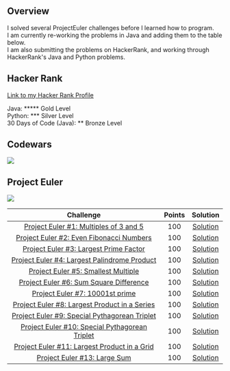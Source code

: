## Overview
<p>I solved several ProjectEuler challenges before I learned how to program.<br>I am currently re-working the problems in Java and adding them to the table below.
<br>I am also submitting the problems on HackerRank, and working through HackerRank's Java and Python problems.</p>

## Hacker Rank

<a href="https://www.hackerrank.com/amandaskinner">Link to my Hacker Rank Profile</a><br>
<p>Java:  *****  Gold Level<br>
Python:  *** Silver Level<br>
30 Days of Code (Java):  ** Bronze Level</p>

## Codewars

<img src="https://www.codewars.com/users/AmandaMSkinner/badges/large?theme=light"></img>

## Project Euler
<img src=https://projecteuler.net/profile/ASkinner.png>

|                                                          Challenge                                                                     | Points |                                                                                          Solution                                                                             |
|:--------------------------------------------------------------------------------------------------------------------------------------:|:------:|:-----------------------------------------------------------------------------------------------------------------------------------------------------------------------------:|
| [Project Euler #1: Multiples of 3 and 5](https://www.hackerrank.com/contests/projecteuler/challenges/euler001)                         |  100   | [Solution](https://github.com/AmandaMSkinner/Hacker-Rank-and-ProjectEuler/blob/a7ff99284ba3c3d1260aee8e9084efb2d554d242/ProjectEuler/src/Problem0001.java)                                                   |
| [Project Euler #2: Even Fibonacci Numbers](https://www.hackerrank.com/contests/projecteuler/challenges/euler002)                         |  100   | [Solution](https://github.com/AmandaMSkinner/Hacker-Rank-and-ProjectEuler/blob/main/ProjectEuler/src/Problem0002.java)                                                   |
| [Project Euler #3: Largest Prime Factor](https://www.hackerrank.com/contests/projecteuler/challenges/euler003)                         |  100   | [Solution](https://github.com/AmandaMSkinner/Hacker-Rank-and-ProjectEuler/blob/main/ProjectEuler/src/Problem0003.java)                                                   |
| [Project Euler #4: Largest Palindrome Product](https://www.hackerrank.com/contests/projecteuler/challenges/euler004)                         |  100   | [Solution](https://github.com/AmandaMSkinner/Hacker-Rank-and-ProjectEuler/blob/main/ProjectEuler/src/Problem0004.java)                                                   |
| [Project Euler #5: Smallest Multiple](https://www.hackerrank.com/contests/projecteuler/challenges/euler005)                         |  100   | [Solution](https://github.com/AmandaMSkinner/Hacker-Rank-and-ProjectEuler/blob/main/ProjectEuler/src/Problem0005.java)                                                   |
| [Project Euler #6: Sum Square Difference](https://www.hackerrank.com/contests/projecteuler/challenges/euler006)                         |  100   | [Solution](https://github.com/AmandaMSkinner/Hacker-Rank-and-ProjectEuler/blob/main/ProjectEuler/src/Problem0006.java)                                                   |
| [Project Euler #7: 10001st prime](https://www.hackerrank.com/contests/projecteuler/challenges/euler007)                         |  100   | [Solution](https://github.com/AmandaMSkinner/Hacker-Rank-and-ProjectEuler/blob/main/ProjectEuler/src/Problem0007.java)                                                   |
| [Project Euler #8: Largest Product in a Series](https://www.hackerrank.com/contests/projecteuler/challenges/euler008)                         |  100   | [Solution](https://github.com/AmandaMSkinner/Hacker-Rank-and-ProjectEuler/blob/main/ProjectEuler/src/Problem0008.java)                                                   |
| [Project Euler #9: Special Pythagorean Triplet](https://www.hackerrank.com/contests/projecteuler/challenges/euler009)                         |  100   | [Solution](https://github.com/AmandaMSkinner/Hacker-Rank-and-ProjectEuler/blob/main/ProjectEuler/src/Problem0009.java)                                                   |
| [Project Euler #10: Special Pythagorean Triplet](https://www.hackerrank.com/contests/projecteuler/challenges/euler010)                         |  100   | [Solution](https://github.com/AmandaMSkinner/Hacker-Rank-and-ProjectEuler/blob/main/ProjectEuler/src/Problem0010.java)                                                   |
| [Project Euler #11: Largest Product in a Grid](https://www.hackerrank.com/contests/projecteuler/challenges/euler011)                         |  100   | [Solution](https://github.com/AmandaMSkinner/Hacker-Rank-and-ProjectEuler/blob/main/ProjectEuler/src/Problem0011.java)                                                   |
| [Project Euler #13: Large Sum](https://www.hackerrank.com/contests/projecteuler/challenges/euler011)                         |  100   | [Solution](https://github.com/AmandaMSkinner/Hacker-Rank-and-ProjectEuler/blob/main/ProjectEuler/src/Problem0013.java)                                                   |
